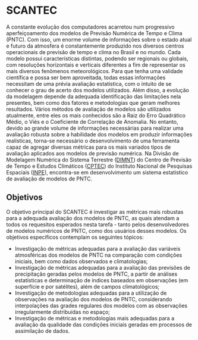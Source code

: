 # SCANTEC 

A constante evolução dos computadores acarretou num progressivo aperfeiçoamento dos modelos de Previsão Numérica de Tempo e Clima (PNTC). Com isso, um enorme volume de informações sobre o estado atual e futuro da atmosfera é constantemente produzido nos diversos centros operacionais de previsão de tempo e clima no Brasil e no mundo. Cada modelo possui características distintas, podendo ser regionais ou globais, com resoluções horizontais e verticais diferentes a fim de representar os mais diversos fenômenos meteorológicos. Para que tenha uma validade científica e possa ser bem aproveitada, todas essas informações necessitam de uma prévia avaliação estatística, com o intuito de se conhecer o grau de acerto dos modelos utilizados. Além disso, a evolução da modelagem depende da adequada identificação das limitações nela presentes, bem como dos fatores e metodologias que geram melhores resultados. Vários métodos de avaliação de modelos são utilizados atualmente, entre eles os mais conhecidos são a Raiz do Erro Quadrático Médio, o Viés e o Coeficiente de Correlação de Anomalia. No entanto, devido ao grande volume de informações necessárias para realizar uma avaliação robusta sobre a habilidade dos modelos em produzir informações realísticas, torna-se necessário o desenvolvimento de uma ferramenta capaz de agregar diversas métricas para os mais variados tipos de avaliação aplicados aos modelos de previsão numérica. Na Divisão de Modelagem Numérica do Sistema Terrestre ([DIMNT](https://www3.cptec.inpe.br/dimnt/)) do Centro de Previsão de Tempo e Estudos Climáticos ([CPTEC](https://www.cptec.inpe.br/)) do Instituto Nacional de Pesquisas Espaciais ([INPE](https://www.gov.br/inpe/pt-br)), encontra-se em desenvolvimento um sistema estatístico de avaliação de modelos de PNTC.

## Objetivos

O objetivo principal do SCANTEC é investigar as métricas mais robustas para a adequada avaliação dos modelos de PNTC, as quais atendam a todos os requesitos esperados nesta tarefa - tanto pelos desenvolvedores de modelos numéricos de PNTC, como dos usuários desses modelos. Os objetivos específicos contemplam os seguintes tópicos:

* Investigação de métricas adequadas para a avaliação das variáveis atmosféricas dos modelos de PNTC na comparação com condições iniciais, bem como dados observados e climatologias;
* Investigação de métricas adequadas para a avaliação das previsões de precipitação geradas pelos modelos de PNTC, a partir de análises estatísticas e determinação de índices baseados em observações (em superfície e por satélites), além de campos climatológicos;
* Investigação de metodologias adequadas para a utilização de observações na avaliação dos modelos de PNTC, considerando interpolações das grades regulares dos modelos com as observações irregularmente distribuídas no espaço;
* Investigação de métricas e metodologias mais adequadas para a avaliação da qualidade das condições iniciais geradas em processos de assimilação de dados.
